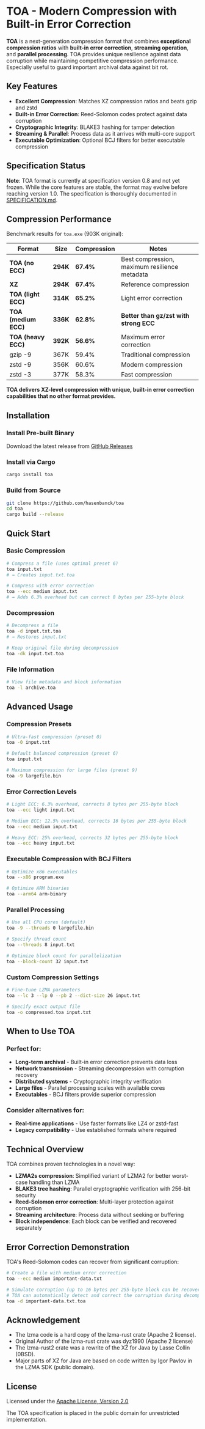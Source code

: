 # TOA - Modern Compression with Built-in Error Correction

**TOA** is a next-generation compression format that combines **exceptional compression ratios** with **built-in error
correction**, **streaming operation**, and **parallel processing**. TOA provides unique resilience against data
corruption while maintaining competitive compression performance. Especially useful to guard important archival data
against bit rot.

## Key Features

- **Excellent Compression**: Matches XZ compression ratios and beats gzip and zstd
- **Built-in Error Correction**: Reed-Solomon codes protect against data corruption
- **Cryptographic Integrity**: BLAKE3 hashing for tamper detection
- **Streaming & Parallel**: Process data as it arrives with multi-core support
- **Executable Optimization**: Optional BCJ filters for better executable compression

## Specification Status

**Note**: TOA format is currently at specification version 0.8 and not yet frozen. While the core features are stable,
the format may evolve before reaching version 1.0. The specification is thoroughly documented
in [SPECIFICATION.md](SPECIFICATION.md).

## Compression Performance

Benchmark results for `toa.exe` (903K original):

| Format               | Size     | Compression | Notes                                         |
|----------------------|----------|-------------|-----------------------------------------------|
| **TOA (no ECC)**     | **294K** | **67.4%**   | Best compression, maximum resilience metadata |
| **XZ**               | **294K** | **67.4%**   | Reference compression                         |
| **TOA (light ECC)**  | **314K** | **65.2%**   | Light error correction                        |
| **TOA (medium ECC)** | **336K** | **62.8%**   | **Better than gz/zst with strong ECC**        |
| **TOA (heavy ECC)**  | **392K** | **56.6%**   | Maximum error correction                      |
| gzip -9              | 367K     | 59.4%       | Traditional compression                       |
| zstd -9              | 356K     | 60.6%       | Modern compression                            |
| zstd -3              | 377K     | 58.3%       | Fast compression                              |

**TOA delivers XZ-level compression with unique, built-in error correction capabilities that no other format provides.**

## Installation

### Install Pre-built Binary

Download the latest release from [GitHub Releases](https://github.com/hasenbanck/toa/releases)

### Install via Cargo

```bash
cargo install toa
```

### Build from Source

```bash
git clone https://github.com/hasenbanck/toa
cd toa
cargo build --release
```

## Quick Start

### Basic Compression

```bash
# Compress a file (uses optimal preset 6)
toa input.txt
# → Creates input.txt.toa

# Compress with error correction
toa --ecc medium input.txt
# → Adds 6.3% overhead but can correct 8 bytes per 255-byte block
```

### Decompression

```bash
# Decompress a file
toa -d input.txt.toa
# → Restores input.txt

# Keep original file during decompression
toa -dk input.txt.toa
```

### File Information

```bash
# View file metadata and block information
toa -l archive.toa
```

## Advanced Usage

### Compression Presets

```bash
# Ultra-fast compression (preset 0)
toa -0 input.txt

# Default balanced compression (preset 6)
toa input.txt

# Maximum compression for large files (preset 9)
toa -9 largefile.bin
```

### Error Correction Levels

```bash
# Light ECC: 6.3% overhead, corrects 8 bytes per 255-byte block
toa --ecc light input.txt

# Medium ECC: 12.5% overhead, corrects 16 bytes per 255-byte block  
toa --ecc medium input.txt

# Heavy ECC: 25% overhead, corrects 32 bytes per 255-byte block
toa --ecc heavy input.txt
```

### Executable Compression with BCJ Filters

```bash
# Optimize x86 executables
toa --x86 program.exe

# Optimize ARM binaries
toa --arm64 arm-binary
```

### Parallel Processing

```bash
# Use all CPU cores (default)
toa -9 --threads 0 largefile.bin

# Specify thread count
toa --threads 8 input.txt

# Optimize block count for parallelization
toa --block-count 32 input.txt
```

### Custom Compression Settings

```bash
# Fine-tune LZMA parameters
toa --lc 3 --lp 0 --pb 2 --dict-size 26 input.txt

# Specify exact output file
toa -o compressed.toa input.txt
```

## When to Use TOA

### Perfect for:

- **Long-term archival** - Built-in error correction prevents data loss
- **Network transmission** - Streaming decompression with corruption recovery
- **Distributed systems** - Cryptographic integrity verification
- **Large files** - Parallel processing scales with available cores
- **Executables** - BCJ filters provide superior compression

### Consider alternatives for:

- **Real-time applications** - Use faster formats like LZ4 or zstd-fast
- **Legacy compatibility** - Use established formats where required

## Technical Overview

TOA combines proven technologies in a novel way:

- **LZMA2s compression**: Simplified variant of LZMA2 for better worst-case handling than LZMA
- **BLAKE3 tree hashing**: Parallel cryptographic verification with 256-bit security
- **Reed-Solomon error correction**: Multi-layer protection against corruption
- **Streaming architecture**: Process data without seeking or buffering
- **Block independence**: Each block can be verified and recovered separately

## Error Correction Demonstration

TOA's Reed-Solomon codes can recover from significant corruption:

```bash
# Create a file with medium error correction
toa --ecc medium important-data.txt

# Simulate corruption (up to 16 bytes per 255-byte block can be recovered)
# TOA can automatically detect and correct the corruption during decompression
toa -d important-data.txt.toa
```

## Acknowledgement

- The lzma code is a hard copy of the lzma-rust crate (Apache 2 license).
- Original Author of the lzma-rust crate was dyz1990 (Apache 2 license)
- The lzma-rust2 crate was a rewrite of the XZ for Java by Lasse Collin (0BSD).
- Major parts of XZ for Java are based on code written by Igor Pavlov in the LZMA SDK (public domain).

## License

Licensed under the [Apache License, Version 2.0](LICENSE)

The TOA specification is placed in the public domain for unrestricted implementation.
